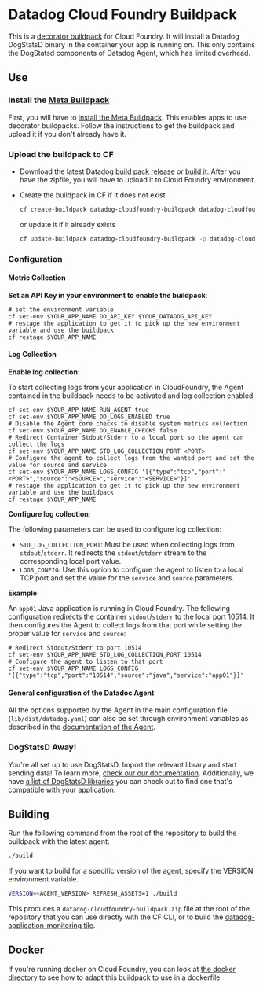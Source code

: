 # Datadog Cloud Foundry Buildpack

This is a [decorator buildpack](https://github.com/cf-platform-eng/meta-buildpack/blob/master/README.md#decorators) for Cloud Foundry. It will install a Datadog DogStatsD binary in the container your app is running on. This only contains the DogStatsd components of Datadog Agent, which has limited overhead.

## Use

### Install the [Meta Buildpack](https://github.com/cf-platform-eng/meta-buildpack#how-to-install-the-meta-buildpack)
First, you will have to [install the Meta Buildpack](https://github.com/cf-platform-eng/meta-buildpack#how-to-install-the-meta-buildpack). This enables apps to use decorator buildpacks. Follow the instructions to get the buildpack and upload it if you don't already have it.

### Upload the buildpack to CF
- Download the latest Datadog [build pack release](https://cloudfoundry.datadoghq.com/datadog-cloudfoundry-buildpack/datadog-cloudfoundry-buildpack-latest.zip) or [build it](#building). After you have the zipfile, you will have to upload it to Cloud Foundry environment.

- Create the buildpack in CF if it does not exist
    ```bash
    cf create-buildpack datadog-cloudfoundry-buildpack datadog-cloudfoundry-buildpack.zip 99 --enable
    ```
    or update it if it already exists
    ```bash
    cf update-buildpack datadog-cloudfoundry-buildpack -p datadog-cloudfoundry-buildpack.zip
    ```

### Configuration

#### Metric Collection

**Set an API Key in your environment to enable the buildpack**:

```shell
# set the environment variable
cf set-env $YOUR_APP_NAME DD_API_KEY $YOUR_DATADOG_API_KEY
# restage the application to get it to pick up the new environment variable and use the buildpack
cf restage $YOUR_APP_NAME
```

#### Log Collection

**Enable log collection**:

To start collecting logs from your application in CloudFoundry, the Agent contained in the buildpack needs to be activated and log collection enabled.

```
cf set-env $YOUR_APP_NAME RUN_AGENT true
cf set-env $YOUR_APP_NAME DD_LOGS_ENABLED true
# Disable the Agent core checks to disable system metrics collection
cf set-env $YOUR_APP_NAME DD_ENABLE_CHECKS false
# Redirect Container Stdout/Stderr to a local port so the agent can collect the logs
cf set-env $YOUR_APP_NAME STD_LOG_COLLECTION_PORT <PORT>
# Configure the agent to collect logs from the wanted port and set the value for source and service
cf set-env $YOUR_APP_NAME LOGS_CONFIG '[{"type":"tcp","port":"<PORT>","source":"<SOURCE>","service":"<SERVICE>"}]'
# restage the application to get it to pick up the new environment variable and use the buildpack
cf restage $YOUR_APP_NAME
```

**Configure log collection**:

The following parameters can be used to configure log collection:

- `STD_LOG_COLLECTION_PORT`: Must be used when collecting logs from `stdout`/`stderr`. It redirects the `stdout`/`stderr` stream to the corresponding local port value.
- `LOGS_CONFIG`: Use this option to configure the agent to listen to a local TCP port and set the value for the `service` and `source` parameters.

**Example**:

An `app01` Java application is running in Cloud Foundry. The following configuration redirects the container `stdout`/`stderr` to the local port 10514. It then configures the Agent to collect logs from that port while setting the proper value for `service` and `source`:

```
# Redirect Stdout/Stderr to port 10514
cf set-env $YOUR_APP_NAME STD_LOG_COLLECTION_PORT 10514
# Configure the agent to listen to that port
cf set-env $YOUR_APP_NAME LOGS_CONFIG '[{"type":"tcp","port":"10514","source":"java","service":"app01"}]'
```

#### General configuration of the Datadoc Agent
All the options supported by the Agent in the main configuration file (`lib/dist/datadog.yaml`) can also be set through environment variables as described in the [documentation of the Agent](https://github.com/DataDog/datadog-agent/blob/master/docs/agent/config.md#environment-variables).

### DogStatsD Away!
You're all set up to use DogStatsD. Import the relevant library and start sending data! To learn more, [check our our documentation](https://docs.datadoghq.com/guides/DogStatsD/). Additionally, we have [a list of DogStatsD libraries](https://docs.datadoghq.com/libraries/) you can check out to find one that's compatible with your application.


## Building
Run the following command from the root of the repository to build the buildpack with the latest agent:
```bash
./build
```

If you want to build for a specific version of the agent, specify the VERSION environment variable.
```bash
VERSION=<AGENT_VERSION> REFRESH_ASSETS=1 ./build
```

This produces a `datadog-cloudfoundry-buildpack.zip` file at the root of the repository that you can use directly with the CF CLI, or to build the [datadog-application-monitoring tile](https://github.com/DataDog/pcf-datadog-application-monitoring).

## Docker

If you're running docker on Cloud Foundry, you can look at [the docker directory](docker/) to see how to adapt this buildpack to use in a dockerfile
